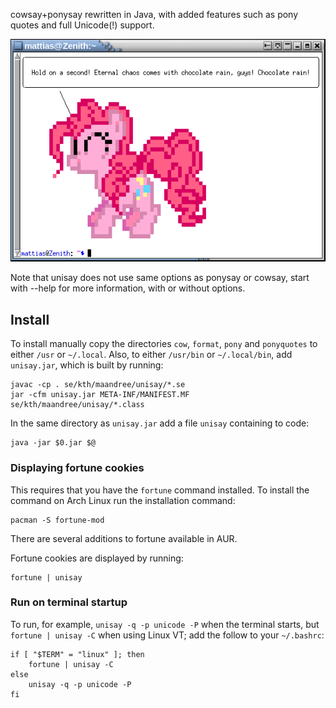 cowsay+ponysay rewritten in Java, with added features such as
pony quotes and full Unicode(!) support.


![screenshot](https://github.com/maandree/unisay/raw/master/screenshot.png)


Note that unisay does not use same options as ponysay or cowsay,
start with --help for more information, with or without options.

Install
-------

To install manually copy the directories `cow`, `format`, `pony` and `ponyquotes` to either `/usr` or `~/.local`. Also, to either `/usr/bin` or `~/.local/bin`, add `unisay.jar`, which is built by running:

    javac -cp . se/kth/maandree/unisay/*.se
    jar -cfm unisay.jar META-INF/MANIFEST.MF se/kth/maandree/unisay/*.class

In the same directory as `unisay.jar` add a file `unisay` containing to code:

    java -jar $0.jar $@

### Displaying fortune cookies

This requires that you have the `fortune` command installed.
To install the command on Arch Linux run the installation command:

    pacman -S fortune-mod

There are several additions to fortune available in AUR.

Fortune cookies are displayed by running:

    fortune | unisay

### Run on terminal startup

To run, for example, `unisay -q -p unicode -P` when the terminal starts,
but `fortune | unisay -C` when using Linux VT; add the follow to your `~/.bashrc`:

    if [ "$TERM" = "linux" ]; then
        fortune | unisay -C
    else
        unisay -q -p unicode -P
    fi

